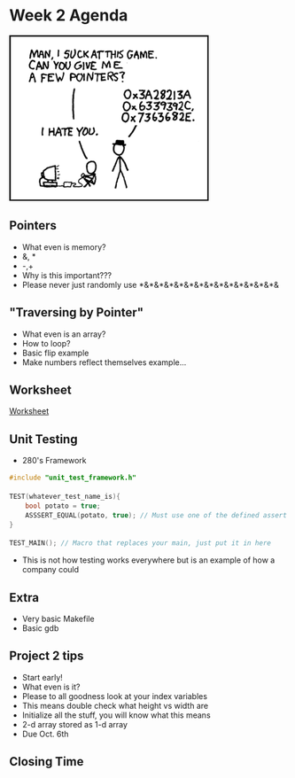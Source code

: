 # Week 2 Agenda
![Image](https://github.com/tgroechel/F17-280/blob/master/.other/pictures/pointers.png)

## Pointers
- What even is memory?
- &, \*
- \-,\+
- Why is this important???
- Please never just randomly use \*&\*&\*&\*&\*&\*&\*&\*&\*&\*&\*&\*&\*&\*&

## "Traversing by Pointer"
- What even is an array?
- How to loop?
- Basic flip example
- Make numbers reflect themselves example...

## Worksheet
[Worksheet](https://docs.google.com/document/d/1NS_pp_CGmifYoowkKbXhIr0fVnWygFYTzA2L-tIgBfU/edit)

## Unit Testing
- 280's Framework
~~~cpp
#include "unit_test_framework.h"

TEST(whatever_test_name_is){
	bool potato = true;
	ASSSERT_EQUAL(potato, true); // Must use one of the defined assert macros
}

TEST_MAIN(); // Macro that replaces your main, just put it in here
~~~
- This is not how testing works everywhere but is an example of how a company could

## Extra
- Very basic Makefile
- Basic gdb

## Project 2 tips
- Start early!
- What even is it?
- Please to all goodness look at your index variables
- This means double check what height vs width are
- Initialize all the stuff, you will know what this means
- 2-d array stored as 1-d array
- Due Oct. 6th

## Closing Time
